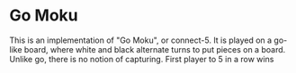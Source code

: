 # Go Moku

This is an implementation of "Go Moku", or connect-5. It is played on a go-like board, where white and black alternate turns to put pieces on a board. Unlike go, there is no notion of capturing. First player to 5 in a row wins
